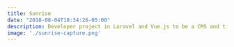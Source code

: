 ```yaml
---
title: Sunrise
date: "2018-08-04T18:34:26-05:00"
description: Developer project in Laravel and Vue.js to be a CMS and ticket manager for the management of the Insurance Portfolio.
image: './sunrise-capture.png'
---
```


